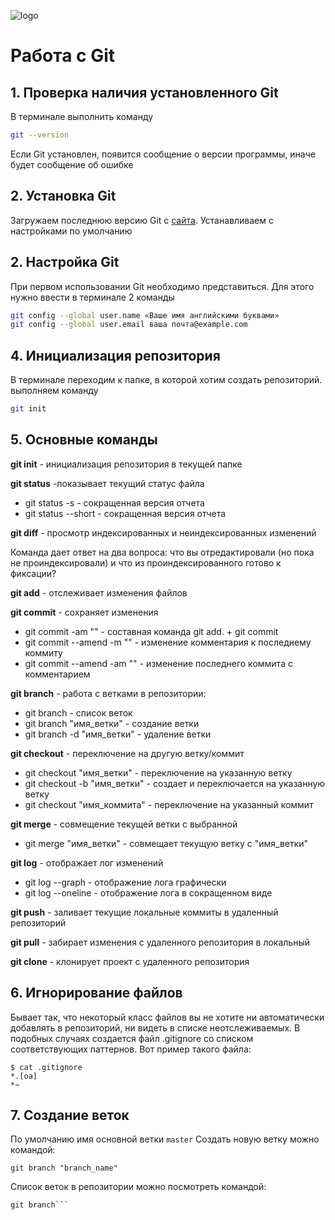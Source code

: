 ![logo](git_logo.jpeg)
# Работа с Git
## 1. Проверка наличия установленного Git
В терминале выполнить команду
```Bash
git --version
```
 Если Git установлен, появится сообщение о версии программы, иначе будет сообщение об ошибке

## 2. Установка Git
Загружаем последнюю версию Git с [сайта](https://git-scm.com/downloads).
Устанавливаем с настройками по умолчанию

## 2. Настройка Git
При первом использовании Git необходимо представиться. Для этого нужно ввести в терминале 2 команды
```Bash
git config --global user.name «Ваше имя английскими буквами»
git config --global user.email ваша почта@example.com
```

## 4. Инициализация репозитория
В терминале переходим к папке, в которой хотим создать репозиторий. выполняем команду
```Bash
git init
```
## 5. Основные команды
**git init** - инициализация репозитория в текущей папке

**git status** -показывает текущий статус файла
* git status -s - сокращенная версия отчета
* git status --short - сокращенная версия отчета

**git diff** - просмотр индексированных и неиндексированных изменений

Команда дает ответ на два вопроса: что вы отредактировали (но пока не проиндексировали) и что из проиндексированного готово к фиксации? 

**git add** - отслеживает изменения файлов

**git commit** - сохраняет изменения
* git commit -am "" - составная команда git add. + git commit
* git commit --amend -m "" - изменение комментария к последнему коммиту
* git commit --amend -am "" - изменение последнего коммита с комментарием

**git branch** - работа с ветками в репозитории:
* git branch - список веток
* git branch "имя_ветки" - создание ветки
* git branch -d "имя_ветки" - удаление ветки

**git checkout** - переключение на другую ветку/коммит
* git checkout "имя_ветки" - переключение на указанную ветку
* git checkout -b "имя_ветки" - создает и переключается на указанную ветку
* git checkout "имя_коммита" - переключение на указанный коммит

**git merge** - совмещение текущей ветки с выбранной
* git merge "имя_ветки" - совмещает текущую ветку с "имя_ветки"

**git log** - отображает лог изменений
* git log --graph - отображение лога графически
* git log --oneline - отображение лога в сокращенном виде

**git push** - заливает текущие локальные коммиты в удаленный репозиторий

**git pull** - забирает изменения с удаленного репозитория в локальный

**git clone** - клонирует проект с удаленного репозитория

## 6. Игнорирование файлов
Бывает так, что некоторый класс файлов вы не хотите ни автоматически добавлять в репозиторий, ни видеть в списке неотслеживаемых. В подобных случаях
создается файл .gitignore со списком соответствующих паттернов. Вот пример
такого файла:
```
$ cat .gitignore
*.[oa]
*~
```
## 7. Создание веток
По умолчанию имя основной ветки `master`
Создать новую ветку можно командой:
```
git branch "branch_name"
```
Список веток в репозитории можно посмотреть командой:
```
git branch```
